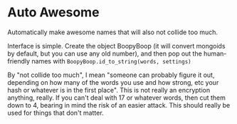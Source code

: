 Auto Awesome
======

Automatically make awesome names that will also not collide too much.

Interface is simple. Create the object BoopyBoop (it will convert mongoids by default, but you can use any old number), and then pop out the human-friendly names with `BoopyBoop.id_to_string(words, settings)`

By "not collide too much", I mean "someone can probably figure it out, depending on how many of the words you use and how strong, etc your hash or whatever is in the first place". This is not really an encryption anything, really. If you can't deal with 17 or whatever words, then cut them down to 4, bearing in mind the risk of an easier attack. This should really be used for things that don't matter.
